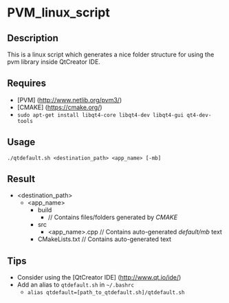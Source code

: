 # PVM_linux_script

## Description
This is a linux script which generates a nice folder structure for using the pvm library inside QtCreator IDE.

## Requires

* [PVM] (http://www.netlib.org/pvm3/)
* [CMAKE] (https://cmake.org/)
* ```sudo apt-get install libqt4-core libqt4-dev libqt4-gui qt4-dev-tools```

## Usage

```
./qtdefault.sh <destination_path> <app_name> [-mb]
```

## Result
* \<destination_path\> 
  * \<app_name\>
    * build
      * // Contains files/folders generated by *CMAKE*
    * src
      * <app_name>.cpp // Contains auto-generated *default/mb* text
    * CMakeLists.txt // Contains auto-generated text

## Tips

* Consider using the [QtCreator IDE] (http://www.qt.io/ide/)
* Add an alias to ```qtdefault.sh``` in ```~/.bashrc```
  * ```alias qtdefault=[path_to_qtdefault.sh]/qtdefault.sh```

